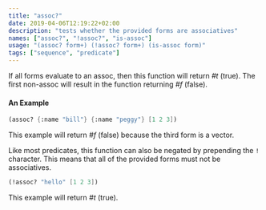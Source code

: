 ```yaml
---
title: "assoc?"
date: 2019-04-06T12:19:22+02:00
description: "tests whether the provided forms are associatives"
names: ["assoc?", "!assoc?", "is-assoc"]
usage: "(assoc? form+) (!assoc? form+) (is-assoc form)"
tags: ["sequence", "predicate"]
---
```

If all forms evaluate to an assoc, then this function will return _#t_ (true). The first non-assoc will result in the function returning _#f_ (false).

#### An Example

~~~scheme
(assoc? {:name "bill"} {:name "peggy"} [1 2 3])
~~~

This example will return _#f_ (false) because the third form is a vector.

Like most predicates, this function can also be negated by prepending the `!` character. This means that all of the provided forms must not be associatives.

~~~scheme
(!assoc? "hello" [1 2 3])
~~~

This example will return _#t_ (true).
